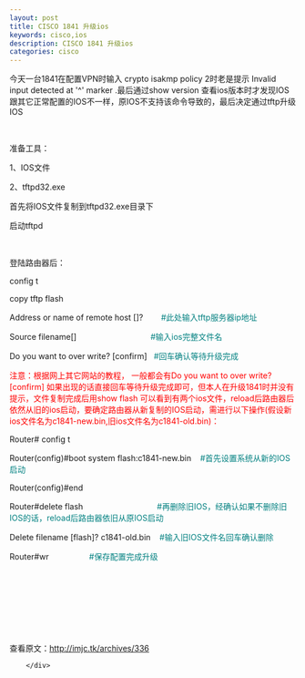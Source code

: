 ```yaml
---
layout: post
title: CISCO 1841 升级ios
keywords: cisco,ios
description: CISCO 1841 升级ios
categories: cisco
---
```

今天一台1841在配置VPN时输入&nbsp;crypto isakmp policy 2时老是提示 Invalid input detected at '^' marker .最后通过show version 查看ios版本时才发现IOS跟其它正常配置的IOS不一样，原IOS不支持该命令导致的，最后决定通过tftp升级IOS
<div>
<div>
<div id="sina_keyword_ad_area2" class="articalContent   ">
<p></p>
<p>&nbsp;</p>
<p>准备工具：</p>
<p>1、IOS文件</p>
<p>2、tftpd32.exe</p>
<p>首先将IOS文件复制到tftpd32.exe目录下</p>
<p>启动tftpd</p>
<p>&nbsp;</p>
<p>登陆路由器后：</p>
<p>config t</p>
<p>copy tftp flash</p>
<p>Address or name of remote host []? &nbsp; &nbsp; &nbsp; <span style="color: #00ccff;">&nbsp;<span style="color: #008080;">#此处输入tftp服务器ip地址</span></span></p>
<p>Source filename[] &nbsp; &nbsp; &nbsp; &nbsp; &nbsp; &nbsp; &nbsp; &nbsp; &nbsp; &nbsp; &nbsp; &nbsp; &nbsp; &nbsp; &nbsp; &nbsp; <span style="color: #008080;">#输入ios完整文件名</span></p>
<p>Do you want to over write? [confirm] &nbsp; <span style="color: #008080;">#回车确认等待升级完成</span></p>
<p><span style="color: #ff0000;">注意：根据网上其它网站的教程， 一般都会有Do you want to over write? [confirm] 如果出现的话直接回车等待升级完成即可，但本人在升级1841时并没有提示，文件复制完成后用show flash 可以看到有两个ios文件，reload后路由器后依然从旧的ios启动，要确定路由器从新复制的IOS启动，需进行以下操作(假设新ios文件名为c1841-new.bin,旧ios文件名为c1841-old.bin)：</span></p>
<p>Router# config t</p>
<p>Router(config)#boot system flash:c1841-new.bin &nbsp; &nbsp;<span style="color: #008080;">#首先设置系统从新的IOS启动</span></p>
<p>Router(config)#end</p>
<p>Router#delete flash &nbsp; &nbsp; &nbsp; &nbsp; &nbsp; &nbsp; &nbsp; &nbsp; &nbsp; &nbsp; &nbsp; &nbsp; &nbsp; &nbsp; &nbsp; &nbsp; <span style="color: #008080;">#再删除旧IOS，经确认如果不删除旧IOS的话，reload后路由器依旧从原IOS启动</span></p>
<p>Delete filename [flash]? c1841-old.bin &nbsp; <span style="color: #008080;">&nbsp;#输入旧IOS文件名回车确认删除</span></p>
<p>Router#wr &nbsp; &nbsp; &nbsp; &nbsp; &nbsp; &nbsp; &nbsp; &nbsp; &nbsp;<span style="color: #008080;">#保存配置完成升级</span></p>
<p>&nbsp;</p>
<p>&nbsp;</p>
<p>&nbsp;</p>
<p><br />
<br />
查看原文：<a href="http://imjc.tk/archives/336" rel="nofollow">http://imjc.tk/archives/336</a></p>
							
		</div>
</div>
</div>
    
